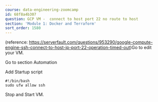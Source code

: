 ```yaml
---
course: data-engineering-zoomcamp
id: 68f8a4b307
question: GCP VM -  connect to host port 22 no route to host
section: 'Module 1: Docker and Terraform'
sort_order: 1580
---
```


(reference: https://serverfault.com/questions/953290/google-compute-engine-ssh-connect-to-host-ip-port-22-operation-timed-out)Go to edit your VM.

Go to section Automation

Add Startup script
```
#!/bin/bash
sudo ufw allow ssh
```

Stop and Start VM.

